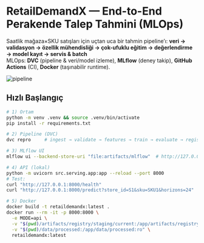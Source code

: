 # RetailDemandX — End-to-End Perakende Talep Tahmini (MLOps)

Saatlik mağaza×SKU satışları için uçtan uca bir tahmin pipeline’ı:
**veri → validasyon → özellik mühendisliği → çok-ufuklu eğitim → değerlendirme → model kayıt → servis & batch**  
MLOps: **DVC** (pipeline & veri/model izleme), **MLflow** (deney takip), **GitHub Actions** (CI), **Docker** (taşınabilir runtime).

![pipeline](artifacts/reports/metrics_per_h.png)

## Hızlı Başlangıç
```bash
# 1) Ortam
python -m venv .venv && source .venv/bin/activate
pip install -r requirements.txt

# 2) Pipeline (DVC)
dvc repro     # ingest → validate → features → train → evaluate → register

# 3) MLflow UI
mlflow ui --backend-store-uri "file:artifacts/mlflow"  # http://127.0.0.1:5000

# 4) API (lokal)
python -m uvicorn src.serving.app:app --reload --port 8000
# Test:
curl "http://127.0.0.1:8000/health"
curl "http://127.0.0.1:8000/predict?store_id=S1&sku=SKU1&horizons=24"

# 5) Docker
docker build -t retaildemandx:latest .
docker run --rm -it -p 8000:8000 \
  -e MODE=api \
  -v "$(pwd)/artifacts/registry/staging/current:/app/artifacts/registry/staging/current:ro" \
  -v "$(pwd)/data/processed:/app/data/processed:ro" \
  retaildemandx:latest